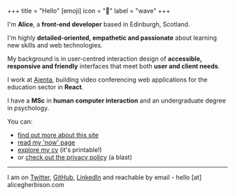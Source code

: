 +++
title = "Hello"
[emoji]
	icon = "👋"
	label = "wave"
+++

I'm **Alice**, a **front-end developer** based in Edinburgh, Scotland.

I'm highly **detailed-oriented, empathetic and passionate** about learning new skills and web technologies.

My background is in user-centred interaction design of **accessible, responsive and friendly** interfaces that meet both **user and client needs**.

I work at [Ajenta](https://ajenta.net), building video conferencing web applications for the education sector in **React**.

I have a **MSc** in **human computer interaction** and an undergraduate degree in psychology.

You can:

* [find out more about this site](/site/)
* [read my 'now' page](/now/)
* [explore my cv](/cv/) (it's printable!)
* or [check out the privacy policy](/privacy/) (a blast)

---

I am on [Twitter](https://www.twitter.com/alicegherbison), [GitHub](https://github.com/alicegherbison), [LinkedIn](https://linkedin.com/in/alicegherbison/) and reachable by email - hello [at] alicegherbison.com
